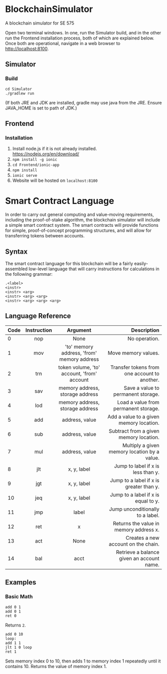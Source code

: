 # BlockchainSimulator
A blockchain simulator for SE 575

Open two terminal windows. In one, run the Simulator build, and in the other run the Frontend installation process, both of which are explained below. Once both are operational, navigate in a web browser to [http://localhost:8100](http://localhost:8100).

## Simulator
### Build
```
cd Simulator
./gradlew run
```
(If both JRE and JDK are installed, gradle may use java from the JRE. Ensure JAVA_HOME is set to path of JDK.)

## Frontend
### Installation
1. Install node.js if it is not already installed. https://nodejs.org/en/download/
2. `npm install -g ionic`
3. `cd Frontend/ionic-app`
4. `npm install`
5. `ionic serve`
6. Website will be hosted on `localhost:8100`

# Smart Contract Language
In order to carry out general computing and value-moving requirements, including the proof-of-stake algorithm, the blockchain simulator will include a simple smart contract system. The smart contracts will provide functions for simple, proof-of-concept programming structures, and will allow for transferring tokens between accounts.

## Syntax
The smart contract language for this blockchain will be a fairly easily-assembled low-level language that will carry instructions for calculations in the following grammar:

```
.<label>
<instr>
<instr> <arg>
<instr> <arg> <arg>
<instr> <arg> <arg> <arg>
```

## Language Reference
| Code  | Instruction   | Argument                                   | Description                                  |
| ----- |:-------------:| :----------------------------------------: | -------------------------------------------: |
| 0     | nop           | None                                       | No operation.                                |
| 1     | mov           | 'to' memory address, 'from' memory address | Move memory values.                          |
| 2     | trn           | token volume, 'to' account, 'from' account | Transfer tokens from one account to another. |
| 3     | sav           | memory address, storage address            | Save a value to permanent storage.           |
| 4     | lod           | memory address, storage address            | Load a value from permanent storage.         |
| 5     | add           | address, value                             | Add a value to a given memory location.      |
| 6     | sub           | address, value                             | Subtract from a given memory location.       |
| 7     | mul           | address, value                             | Multiply a given memory location by a value. |
| 8     | jlt           | x, y, label                                | Jump to label if x is less than y.           |
| 9     | jgt           | x, y, label                                | Jump to a label if x is greater than y.      |
| 10    | jeq           | x, y, label                                | Jump to a label if x is equal to y.          |
| 11    | jmp           | label                                      | Jump unconditionally to a label.             |
| 12    | ret           | x                                          | Returns the value in memory address x.       |
| 13    | act           | None                                       | Creates a new account on the chain.          |
| 14    | bal           | acct                                       | Retrieve a balance given an account name.    |

## Examples
### Basic Math
```
add 0 1
add 0 1
ret 0
```
Returns `2`.

```
add 0 10
loop:
add 1 1
jlt 1 0 loop
ret 1
```
Sets memory index 0 to 10, then adds 1 to memory index 1 repeatedly until it contains 10. Returns the value of memory index 1.